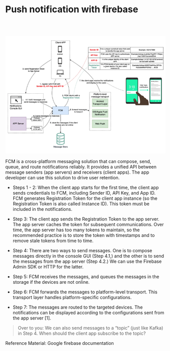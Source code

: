 # Push notification with firebase

<br>
<br>
<p align="center">
  <img src="./assets/17-1.png" alt="Sublime's custom image" width="650"/>

</p>

FCM is a cross-platform messaging solution that can compose, send, queue, and route notifications reliably. It provides a unified API between message senders (app servers) and receivers (client apps). The app developer can use this solution to drive user retention. 
 
- Steps 1 - 2: When the client app starts for the first time, the client app sends credentials to FCM, including Sender ID, API Key, and App ID. FCM generates Registration Token for the client app instance (so the Registration Token is also called Instance ID). This token must be included in the notifications.
 
- Step 3: The client app sends the Registration Token to the app server. The app server caches the token for subsequent communications. Over time, the app server has too many tokens to maintain, so the recommended practice is to store the token with timestamps and to remove stale tokens from time to time. 
 
- Step 4: There are two ways to send messages. One is to compose messages directly in the console GUI (Step 4.1,) and the other is to send the messages from the app server (Step 4.2.) We can use the Firebase Admin SDK or HTTP for the latter.
 
- Step 5: FCM receives the messages, and queues the messages in the storage if the devices are not online. 
 
- Step 6: FCM forwards the messages to platform-level transport. This transport layer handles platform-specific configurations.
 
- Step 7: The messages are routed to the targeted devices. The notifications can be displayed according to the configurations sent from the app server [1].
 
> Over to you: We can also send messages to a “topic” (just like Kafka) in Step 4. When should the client app subscribe to the topic?
 
Reference Material: Google firebase documentation